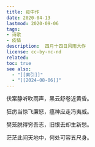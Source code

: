 ```yaml
---
title: 疫中作
date: 2020-04-13
lastmod: 2020-09-06
tags:
- 诗歌
- 疫情
description:  四月十四日风雨大作
license: cc-by-nc-nd
related: 
toc: true
see also:
  - "[[索引]]"
  - "[[2024-08-06]]"
---
```



伏案静听吹雨声，黑云舒卷近黄昏。

狂疠当惊飞廉怒，瘟神应走冯夷威。

樊笼脱得穷吾志，旧恨去却生新愁。

茫茫此间天地中，何处可容五尺身。